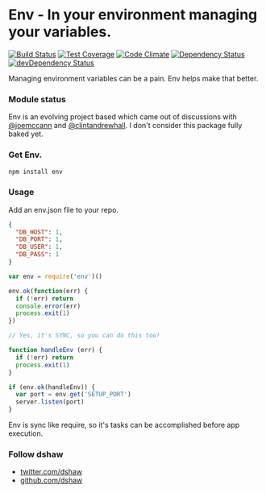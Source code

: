 Env - In your environment managing your variables.
===

[![Build Status](https://travis-ci.org/dwyl/env.svg)](https://travis-ci.org/dwyl/env)
[![Test Coverage](https://codeclimate.com/github/dwyl/env/badges/coverage.svg)](https://codeclimate.com/github/dwyl/env/coverage)
[![Code Climate](https://codeclimate.com/github/dwyl/env/badges/gpa.svg)](https://codeclimate.com/github/dwyl/env)
[![Dependency Status](https://david-dm.org/dwyl/env.svg)](https://david-dm.org/dwyl/env)
[![devDependency Status](https://david-dm.org/dwyl/env/dev-status.svg)](https://david-dm.org/dwyl/env#info=devDependencies)

Managing environment variables can be a pain. Env helps make that better.

### Module status

Env is an evolving project based which came out of discussions with [@joemccann](http://twitter.com/joemccann) and [@clintandrewhall](http://twitter.com/clintandrewhall). I don't consider this package fully baked yet.

### Get Env.

```bash
npm install env
```

### Usage

Add an env.json file to your repo.

```json
{
  "DB_HOST": 1,
  "DB_PORT": 1,
  "DB_USER": 1,
  "DB_PASS": 1
}
```

```javascript
var env = require('env')()

env.ok(function(err) {
  if (!err) return
  console.error(err)
  process.exit(1)
})

// Yes, it's SYNC, so you can do this too!

function handleEnv (err) {
  if (!err) return
  process.exit(1)
}

if (env.ok(handleEnv)) {
  var port = env.get('SETUP_PORT')
  server.listen(port)
}
```

Env is sync like require, so it's tasks can be accomplished before app execution.

### Follow dshaw
- [twitter.com/dshaw](http://twitter.com/dshaw)
- [github.com/dshaw](http://github.com/dshaw)
